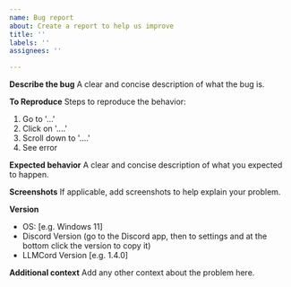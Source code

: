 ```yaml
---
name: Bug report
about: Create a report to help us improve
title: ''
labels: ''
assignees: ''

---
```


**Describe the bug**
A clear and concise description of what the bug is.

**To Reproduce**
Steps to reproduce the behavior:
1. Go to '...'
2. Click on '....'
3. Scroll down to '....'
4. See error

**Expected behavior**
A clear and concise description of what you expected to happen.

**Screenshots**
If applicable, add screenshots to help explain your problem.

**Version**
 - OS: [e.g. Windows 11]
 - Discord Version (go to the Discord app, then to settings and at the bottom click the version to copy it)
 - LLMCord Version [e.g. 1.4.0]

**Additional context**
Add any other context about the problem here.
